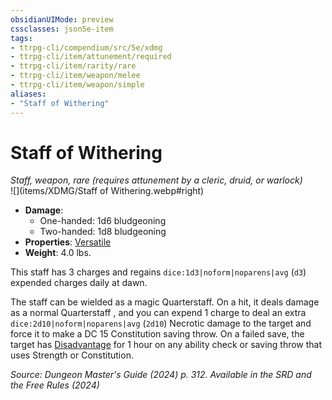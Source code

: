 ```yaml
---
obsidianUIMode: preview
cssclasses: json5e-item
tags:
- ttrpg-cli/compendium/src/5e/xdmg
- ttrpg-cli/item/attunement/required
- ttrpg-cli/item/rarity/rare
- ttrpg-cli/item/weapon/melee
- ttrpg-cli/item/weapon/simple
aliases: 
- "Staff of Withering"
---
```

# Staff of Withering
*Staff, weapon, rare (requires attunement by a cleric, druid, or warlock)*  
![](items/XDMG/Staff of Withering.webp#right)

- **Damage**:
  - One-handed: 1d6 bludgeoning
  - Two-handed: 1d8 bludgeoning
- **Properties**: [Versatile](/3-Mechanics/CLI/item-properties.md#Versatile)
- **Weight**: 4.0 lbs.

This staff has 3 charges and regains `dice:1d3|noform|noparens|avg` (`d3`) expended charges daily at dawn.

The staff can be wielded as a magic Quarterstaff. On a hit, it deals damage as a normal Quarterstaff , and you can expend 1 charge to deal an extra `dice:2d10|noform|noparens|avg` (`2d10`) Necrotic damage to the target and force it to make a DC 15 Constitution saving throw. On a failed save, the target has [Disadvantage](/3-Mechanics/CLI/variant-rules/disadvantage-xphb.md) for 1 hour on any ability check or saving throw that uses Strength or Constitution.

*Source: Dungeon Master's Guide (2024) p. 312. Available in the <span title='Systems Reference Document (5.2)'>SRD</span> and the Free Rules (2024)*